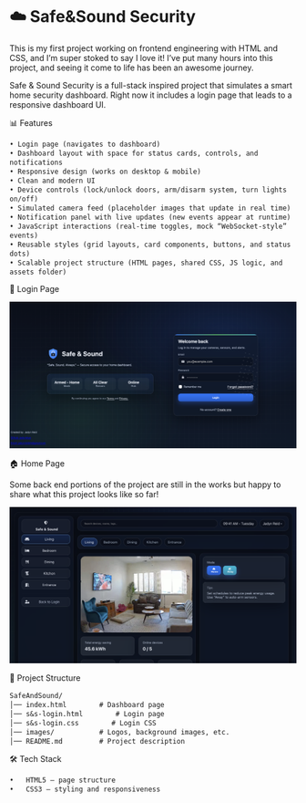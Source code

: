 # ☁️ Safe&Sound Security

This is my first project working on frontend engineering with HTML and CSS, and I’m super stoked to say I love it!
I’ve put many hours into this project, and seeing it come to life has been an awesome journey.

Safe & Sound Security is a full-stack inspired project that simulates a smart home security dashboard.
Right now it includes a login page that leads to a responsive dashboard UI.

📊 Features

	• Login page (navigates to dashboard)
	• Dashboard layout with space for status cards, controls, and notifications
	• Responsive design (works on desktop & mobile)
	• Clean and modern UI
    • Device controls (lock/unlock doors, arm/disarm system, turn lights on/off)
	• Simulated camera feed (placeholder images that update in real time)
	• Notification panel with live updates (new events appear at runtime)
	• JavaScript interactions (real-time toggles, mock “WebSocket-style” events)
	• Reusable styles (grid layouts, card components, buttons, and status dots)
	• Scalable project structure (HTML pages, shared CSS, JS logic, and assets folder)
 
🔑 Login Page

 ![Screenshot](S&S.png)

🏠 Home Page

Some back end portions of the project are still in the works but happy to share what this project looks like so far!

 ![Screenshot](s&sdashboard.png)


📂 Project Structure

    SafeAndSound/
    │── index.html        # Dashboard page
    │── s&s-login.html        # Login page
    │── s&s-login.css        # Login CSS
    │── images/           # Logos, background images, etc.
    │── README.md         # Project description

🛠️ Tech Stack

	•	HTML5 – page structure
	•	CSS3 – styling and responsiveness

